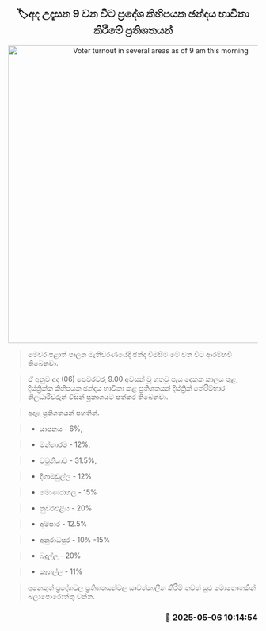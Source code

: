 <p align='center'><b><h2 align='center' title='Voter turnout in several areas as of 9 am this morning'>🏷අද උදෑසන 9 වන විට ප්‍රදේශ කිහිපයක ඡන්දය භාවිතා කිරීමේ ප්‍රතිශතයන්</h2></b></p>
<p align='center'><img src='https://helakuru.sgp1.cdn.digitaloceanspaces.com/esana/images/lib/local-government-election-2025.jpg' width='600' alt='Voter turnout in several areas as of 9 am this morning'></p>

> මෙවර පළාත් පාලන මැතිවරණයේදී ඡන්ද විමසීම මේ වන විට ආරම්භවී තිබෙනවා.

> ඒ අනුව අද (06) පෙවරවරු 9.00 අවසන් වූ ගතවූ පැය දෙකක කාලය තුළ දිස්ත්‍රික්ක කිහිපයක ඡන්දය භාවිතා කළ ප්‍රතිශතයන් දිස්ත්‍රික් තේරීම්භාර නිලධාරීවරුන් විසින් ප්‍රකාශයට පත්කර තිබෙනවා.

> අදාළ ප්‍රතිශතයන් පහතින්.

> * යාපනය - 6%,

> * මන්නාරම - 12%,

> * වවුනියාව - 31.5%,

> * දිගාමඩුල්ල - 12%

> * මොණරාගල - 15%

> * නුවරඑළිය - 20%

> * අම්පාර - 12.5%

> * අනුරාධපුර - 10% -15%

> * බදුල්ල - 20%

> * කෑගල්ල - 11%

> අනෙකුත් ප්‍රදේශවල ප්‍රතිශතයන්වල යාවත්කාලීන කිරීම් තවත් සුළු මොහොතකින් බලාපොරොත්තු වන්න.



<h3 align='right'><a href='https://www.helakuru.lk/esana/p/109843/'>📅 2025-05-06 10:14:54</a></h3>
